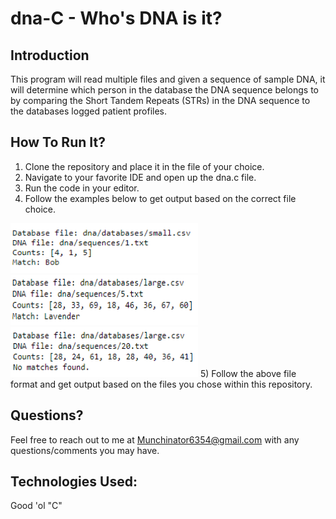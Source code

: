 # dna-C - Who's DNA is it?

## Introduction
This program will read multiple files and given a sequence of sample DNA, it will determine which person in the database the DNA sequence belongs to by comparing the Short Tandem Repeats (STRs) in the DNA sequence to the databases logged patient profiles.

## How To Run It?
1) Clone the repository and place it in the file of your choice.
2) Navigate to your favorite IDE and open up the dna.c file.
3) Run the code in your editor.
4) Follow the examples below to get output based on the correct file choice.
<img src="dnaReadMe/dnaExample1.png" width="300" height="80"/>
<img src="dnaReadMe/dnaExample2.png" width="300" height="80"/>
<img src="dnaReadMe/dnaExample3.png" width="300" height="80"/>
5) Follow the above file format and get output based on the files you chose within this repository.

## Questions?
Feel free to reach out to me at Munchinator6354@gmail.com with any questions/comments you may have.

## Technologies Used: 
Good 'ol "C"
